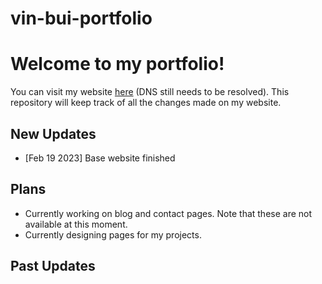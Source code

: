 # vin-bui-portfolio

# Welcome to my portfolio!
You can visit my website [here](https://www.vinbui.me/) (DNS still needs to be resolved). This repository will keep track of all the changes made on my website. 
## New Updates
- [Feb 19 2023] Base website finished

## Plans
- Currently working on blog and contact pages. Note that these are not available at this moment.
- Currently designing pages for my projects.

## Past Updates
